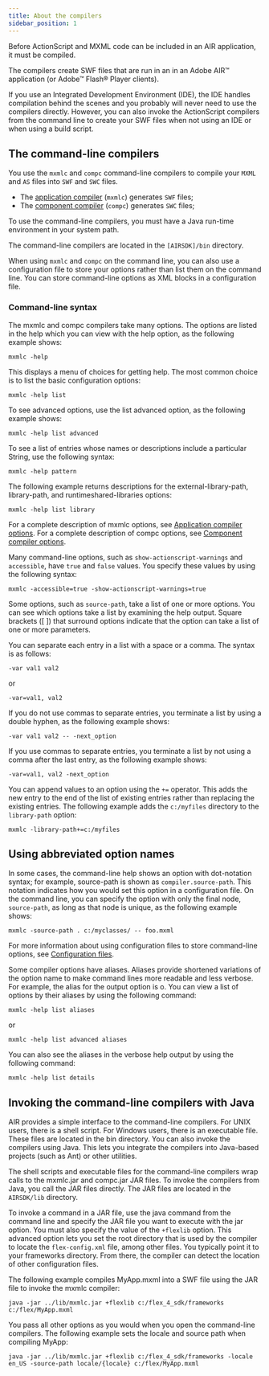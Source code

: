 ```yaml
---
title: About the compilers
sidebar_position: 1
---
```


Before ActionScript and MXML code can be included in an AIR application, it must be compiled.

The compilers create SWF files that are run in an in an Adobe AIR™ application (or Adobe™ Flash® Player clients). 

If you use an Integrated Development Environment (IDE), the IDE handles compilation behind the scenes and you probably will never need to use the compilers directly. However, you can also invoke the ActionScript compilers from the command line to create your SWF files when not using an IDE or when using a build script.


## The command-line compilers

You use the `mxmlc` and `compc` command-line compilers to compile your `MXML` and `AS` files into `SWF` and `SWC` files. 

- The [application compiler](application-compiler.md) (`mxmlc`) generates `SWF` files;
- The [component compiler](component-compiler.md) (`compc`) generates `SWC` files;

To use the command-line compilers, you must have a Java run-time environment in your system path.

The command-line compilers are located in the `[AIRSDK]/bin` directory.

When using `mxmlc` and `compc` on the command line, you can also use a configuration file to store your options rather than list them on the command line. You can store command-line options as XML blocks in a configuration file. 


### Command-line syntax

The mxmlc and compc compilers take many options. The options are listed in the help which you can view with the help option, as the following example shows:

```
mxmlc -help
```

This displays a menu of choices for getting help. The most common choice is to list the basic configuration options:

```
mxmlc -help list
```

To see advanced options, use the list advanced option, as the following example shows:
```
mxmlc -help list advanced
```

To see a list of entries whose names or descriptions include a particular String, use the following syntax:
```
mxmlc -help pattern
```
The following example returns descriptions for the external-library-path, library-path, and runtimeshared-libraries options:
```
mxmlc -help list library
```

For a complete description of mxmlc options, see [Application compiler options](application-compiler.md#application-compiler-options). For a
complete description of compc options, see [Component compiler options](component-compiler.md#component-compiler-options).

Many command-line options, such as `show-actionscript-warnings` and `accessible`, have `true` and `false` values. You specify these values by using the following syntax:

```
mxmlc -accessible=true -show-actionscript-warnings=true
```

Some options, such as `source-path`, take a list of one or more options. You can see which options take a list by examining the help output. Square brackets ([ ]) that surround options indicate that the option can take a list of one or more parameters.

You can separate each entry in a list with a space or a comma. The syntax is as follows:
```
-var val1 val2
```
or
```
-var=val1, val2
```
If you do not use commas to separate entries, you terminate a list by using a double hyphen, as the following example shows:
```
-var val1 val2 -- -next_option
```

If you use commas to separate entries, you terminate a list by not using a comma after the last entry, as the following example shows:
```
-var=val1, val2 -next_option
```

You can append values to an option using the `+=` operator. This adds the new entry to the end of the list of existing entries rather than replacing the existing entries. The following example adds the `c:/myfiles` directory to the `library-path` option:

```
mxmlc -library-path+=c:/myfiles
```


## Using abbreviated option names

In some cases, the command-line help shows an option with dot-notation syntax; for example, source-path is shown as `compiler.source-path`. This notation indicates how you would set this option in a configuration file. On the command line, you can specify the option with only the final node, `source-path`, as long as that node is unique, as the following example shows:

```
mxmlc -source-path . c:/myclasses/ -- foo.mxml
```

For more information about using configuration files to store command-line options, see [Configuration files](configuration-files.md).

Some compiler options have aliases. Aliases provide shortened variations of the option name to make command lines more readable and less verbose. For example, the alias for the output option is o. You can view a list of options by their aliases by using the following command:
```
mxmlc -help list aliases
```
or
```
mxmlc -help list advanced aliases
```

You can also see the aliases in the verbose help output by using the following command:
```
mxmlc -help list details
```



## Invoking the command-line compilers with Java

AIR provides a simple interface to the command-line compilers. For UNIX users, there is a shell script. For Windows users, there is an executable file. These files are located in the bin directory. You can also invoke the compilers using Java. This lets you integrate the compilers into Java-based projects (such as Ant) or other utilities.

The shell scripts and executable files for the command-line compilers wrap calls to the mxmlc.jar and compc.jar JAR files. To invoke the compilers from Java, you call the JAR files directly. The JAR files are located in the `AIRSDK/lib` directory.

To invoke a command in a JAR file, use the java command from the command line and specify the JAR file you want to execute with the jar option. You must also specify the value of the `+flexlib` option. This advanced option lets you set the root directory that is used by the compiler to locate the `flex-config.xml` file, among other files. You typically point it to your frameworks directory. From there, the compiler can detect the location of other configuration files.

The following example compiles MyApp.mxml into a SWF file using the JAR file to invoke the mxmlc compiler:

```
java -jar ../lib/mxmlc.jar +flexlib c:/flex_4_sdk/frameworks c:/flex/MyApp.mxml
```

You pass all other options as you would when you open the command-line compilers. The following example sets the locale and source path when compiling MyApp:

```
java -jar ../lib/mxmlc.jar +flexlib c:/flex_4_sdk/frameworks -locale en_US -source-path locale/{locale} c:/flex/MyApp.mxml
```





